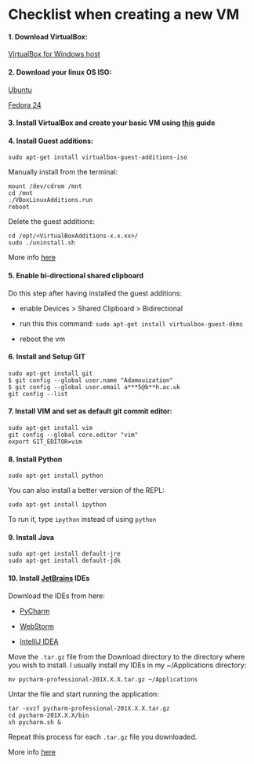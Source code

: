# Checklist when creating a new VM

#### 1. Download VirtualBox:
[VirtualBox for Windows host](https://www.virtualbox.org/wiki/Downloads)

#### 2. Download your linux OS ISO:
[Ubuntu](https://www.ubuntu.com/download/desktop)

[Fedora 24](http://www.tejasbarot.com/2016/06/22/download-fedora-24-final-cd-dvd-iso-32-bit-x86_64/)

#### 3. Install VirtualBox and create your basic VM using [this](https://www.wikihow.com/Install-Ubuntu-on-VirtualBox) guide

#### 4. Install Guest additions:

`sudo apt-get install virtualbox-guest-additions-iso`

Manually install from the terminal:

```
mount /dev/cdrom /mnt
cd /mnt
./VBoxLinuxAdditions.run
reboot
```

Delete the guest additions:

```
cd /opt/<VirtualBoxAdditions-x.x.xx>/
sudo ./uninstall.sh
```

More info [here](https://askubuntu.com/a/22745)

#### 5. Enable bi-directional shared clipboard

Do this step after having installed the guest additions:

* enable Devices > Shared Clipboard > Bidirectional

* run this this command: `sudo apt-get install virtualbox-guest-dkms`

* reboot the vm

#### 6. Install and Setup **GIT**

```
sudo apt-get install git
$ git config --global user.name "Adamouization"
$ git config --global user.email a***5@b**h.ac.uk
git config --list
```

#### 7. Install VIM and set as default git commit editor:

```
sudo apt-get install vim
git config --global core.editor "vim"
export GIT_EDITOR=vim
```


#### 8. Install Python

`sudo apt-get install python`

You can also install a better version of the REPL:

`sudo apt-get install ipython`

To run it, type `ipython` instead of using `python`


#### 9. Install Java

```
sudo apt-get install default-jre
sudo apt-get install default-jdk
```


#### 10. Install [JetBrains](https://www.jetbrains.com/) IDEs

Download the IDEs from here:

* [PyCharm](https://www.jetbrains.com/pycharm/download/#section=linux)

* [WebStorm](https://www.jetbrains.com/webstorm/download/#section=linux)

* [IntelliJ IDEA](https://www.jetbrains.com/idea/download/#section=linux)

Move the `.tar.gz` file from the Download directory to the directory where you wish to install. I usually install my IDEs in my ~/Applications directory:

`mv pycharm-professional-201X.X.X.tar.gz ~/Applications`

Untar the file and start running the application:

```
tar -xvzf pycharm-professional-201X.X.X.tar.gz
cd pycharm-201X.X.X/bin
sh pycharm.sh &
```

Repeat this process for each `.tar.gz` file you downloaded.

More info [here](https://www.lifewire.com/how-to-install-the-pycharm-python-ide-in-linux-4091033)

